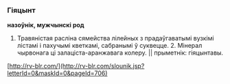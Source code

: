 ### Гіяцынт
**назоўнік, мужчынскі род**

1. Травяністая расліна сямейства лілейных з прадаўгаватымі вузкімі лістамі і пахучымі кветкамі, сабранымі ў суквецце. 2. Мінерал чырвонага ці залаціста-аранжавага колеру. || прыметнік: гіяцынтавы.

<a rel="author">[http://rv-blr.com/](http://rv-blr.com/slounik.jsp?letterId=0&maskId=0&pageId=706)</a>
